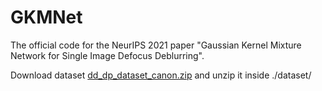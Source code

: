 # GKMNet
The official code for the NeurIPS 2021 paper "Gaussian Kernel Mixture Network for Single Image Defocus Deblurring".

Download dataset [dd_dp_dataset_canon.zip](https://ln2.sync.com/dl/c45358c50/r7kpybwk-xw8hhszh-qkj249ap-y8k2344d/view/default/10770664840008) and unzip it inside ./dataset/

